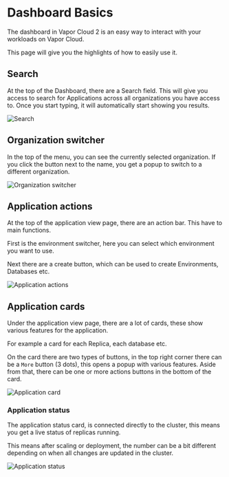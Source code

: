 # Dashboard Basics

The dashboard in Vapor Cloud 2 is an easy way to interact with your workloads on Vapor Cloud.

This page will give you the highlights of how to easily use it.

## Search

At the top of the Dashboard, there are a Search field. This will give you access to search for Applications across all organizations you have access to. Once you start typing, it will automatically start showing you results.

![Search](https://cloud2-cdn.ams3.digitaloceanspaces.com/search.png)

## Organization switcher

In the top of the menu, you can see the currently selected organization. If you click the button next to the name, you get a popup to switch to a different organization.

![Organization switcher](https://cloud2-cdn.ams3.cdn.digitaloceanspaces.com/org-switcher.png)

## Application actions

At the top of the application view page, there are an action bar. This have to main functions.

First is the environment switcher, here you can select which environment you want to use.

Next there are a create button, which can be used to create Environments, Databases etc.

![Application actions](https://cloud2-cdn.ams3.cdn.digitaloceanspaces.com/application-actions.png)

## Application cards

Under the application view page, there are a lot of cards, these show various features for the application.

For example a card for each Replica, each database etc.

On the card there are two types of buttons, in the top right corner there can be a `More` button (3 dots), this opens a popup with various features.
Aside from that, there can be one or more actions buttons in the bottom of the card.

![Application card](https://cloud2-cdn.ams3.cdn.digitaloceanspaces.com/card.png)

### Application status

The application status card, is connected directly to the cluster, this means you get a live status of replicas running.

This means after scaling or deployment, the number can be a bit different depending on when all
changes are updated in the cluster.

![Application status](https://cloud2-cdn.ams3.cdn.digitaloceanspaces.com/card-status.png)
